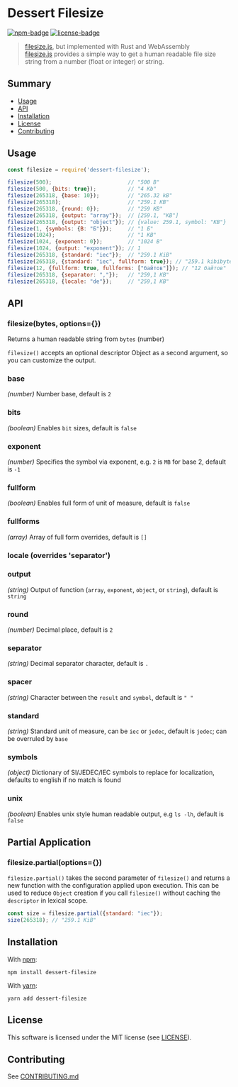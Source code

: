 # Dessert Filesize

[![npm-badge]][npm-url]
[![license-badge]][license]

[npm-badge]: https://img.shields.io/npm/v/dessert-filesize.svg
[npm-url]: https://www.npmjs.org/package/dessert-filesize
[license-badge]: https://img.shields.io/github/license/dessert-wasm/dessert-filesize
[license]: LICENSE_MIT

> [filesize.js], but implemented with Rust and WebAssembly  
> [filesize.js] provides a simple way to get a human readable file size string from a number (float or integer) or string.

[filesize.js]: https://github.com/avoidwork/filesize.js

## Summary
* [Usage](#usage)
* [API](#api)
* [Installation](#installation)
* [License](#license)
* [Contributing](#contributing)

## Usage

```js
const filesize = require('dessert-filesize');

filesize(500);                        // "500 B"
filesize(500, {bits: true});          // "4 Kb"
filesize(265318, {base: 10});         // "265.32 kB"
filesize(265318);                     // "259.1 KB"
filesize(265318, {round: 0});         // "259 KB"
filesize(265318, {output: "array"});  // [259.1, "KB"]
filesize(265318, {output: "object"}); // {value: 259.1, symbol: "KB"}
filesize(1, {symbols: {B: "Б"}});     // "1 Б"
filesize(1024);                       // "1 KB"
filesize(1024, {exponent: 0});        // "1024 B"
filesize(1024, {output: "exponent"}); // 1
filesize(265318, {standard: "iec"});  // "259.1 KiB"
filesize(265318, {standard: "iec", fullform: true}); // "259.1 kibibytes"
filesize(12, {fullform: true, fullforms: ["байтов"]}); // "12 байтов"
filesize(265318, {separator: ","});   // "259,1 KB"
filesize(265318, {locale: "de"});     // "259,1 KB"
```

## API

### filesize(bytes, options={})
Returns a human readable string from `bytes` (number)

`filesize()` accepts an optional descriptor Object as a second argument, so you can customize the output.

### base
_*(number)*_ Number base, default is `2`

### bits
_*(boolean)*_ Enables `bit` sizes, default is `false`

### exponent
_*(number)*_ Specifies the symbol via exponent, e.g. `2` is `MB` for base 2, default is `-1`

### fullform
_*(boolean)*_ Enables full form of unit of measure, default is `false`

### fullforms
_*(array)*_ Array of full form overrides, default is `[]`

### locale (overrides 'separator')

### output
_*(string)*_ Output of function (`array`, `exponent`, `object`, or `string`), default is `string`

### round
_*(number)*_ Decimal place, default is `2`

### separator
_*(string)*_ Decimal separator character, default is `.`

### spacer
_*(string)*_ Character between the `result` and `symbol`, default is `" "`

### standard
_*(string)*_ Standard unit of measure, can be `iec` or `jedec`, default is `jedec`; can be overruled by `base`

### symbols
_*(object)*_ Dictionary of SI/JEDEC/IEC symbols to replace for localization, defaults to english if no match is found

### unix
_*(boolean)*_ Enables unix style human readable output, e.g `ls -lh`, default is `false`


## Partial Application
### filesize.partial(options={})
`filesize.partial()` takes the second parameter of `filesize()` and returns a new function with the configuration applied 
upon execution. This can be used to reduce `Object` creation if you call `filesize()` without caching the `descriptor` 
in lexical scope.

```javascript
const size = filesize.partial({standard: "iec"});
size(265318); // "259.1 KiB"
```

## Installation
With [npm](https://npmjs.org/):
```shell
npm install dessert-filesize
```

With [yarn](https://yarnpkg.com/en/):
```shell
yarn add dessert-filesize
```

## License
This software is licensed under the MIT license (see [LICENSE](LICENSE_MIT)).


## Contributing
See [CONTRIBUTING.md](CONTRIBUTING.md)